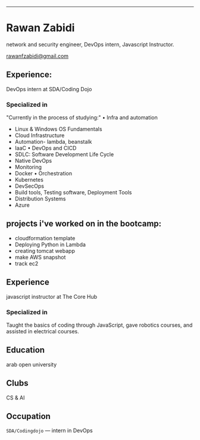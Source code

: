 ---
# Rawan Zabidi
network and security engineer, DevOps intern, Javascript Instructor.

<div id="webaddress">
<a href="rawanfzabidi@gmail.com">rawanfzabidi@gmail.com</a>

</div>


## Experience:

DevOps intern at SDA/Coding Dojo

### Specialized in
"Currently in the process of studying:"
•	Infra and automation
- Linux & Windows OS Fundamentals
- Cloud Infrastructure
- Automation- lambda, beanstalk
- IaaC
•	DevOps and CICD
- SDLC: Software Development Life Cycle
- Native DevOps
- Monitoring
- Docker
•	Orchestration
- Kubernetes
- DevSecOps
- Build tools, Testing software, Deployment Tools
- Distribution Systems
- Azure

## projects i've worked on in the bootcamp:
- cloudformation template 
- Deploying Python in Lambda
- creating tomcat webapp
- make AWS snapshot
- track ec2

## Experience
javascript  instructor at The Core Hub

### Specialized in
Taught the basics of coding through JavaScript, gave robotics courses, and assisted in electrical courses.

## Education
arab open university



## Clubs
CS & AI



## Occupation

`SDA/Codingdojo` — intern in DevOps 

